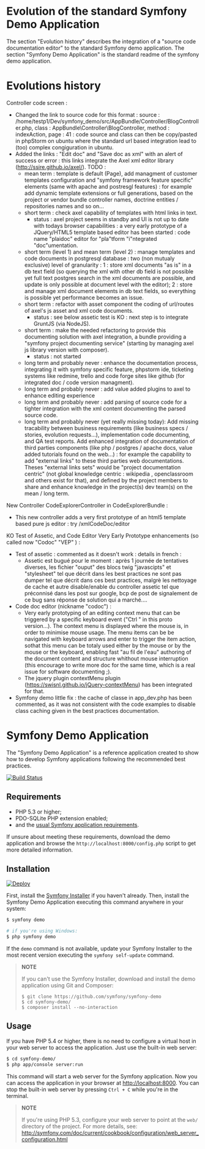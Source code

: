 Evolution of the standard Symfony Demo Application
==================================================

The section "Evolution history" describes the integration of a "source code documentation editor" to the standard Symfony demo application.
The section "Symfony Demo Application" is the standard readme of the symfony demo application.

Evolutions history
==================

Controller code screen :
  - Changed the link to source code for this format :
source : /home/testp1/Dev/symfony_demo/src/AppBundle/Controller/BlogController.php, class : AppBundle\Controller\BlogController, method : indexAction, page : 41 : code source and class can then be copy/pasted in phpStorm on ubuntu where the standard url based integration lead to (too) complex congiguration in ubuntu.
  - Added the links : "Edit doc" and "Save doc as xml" with an alert of success or error : this links integrate the Axel xml editor library (http://ssire.github.io/axel/).
  TODO :
    - mean term : template is default (Page), add managment of customer templates configuration and "symfony framework feature specific" elements (same with apache and postresgl features) : for example add dynamic template extensions or full generations, based on the project or vendor bundle controller names, doctrine entities / repositories names and so on...
    - short term : check axel capability of templates with html links in text.
      - status : axel project seems in standby and UI is not up to date with todays browser capabilities : a very early prototype of a JQuery/HTML5 template based editor has been started : code name "plaidoc" editor for "pla"tform "i"ntegrated "doc"umentation.
    - short term (level 1) and mean term (level 2) : manage templates and code documents in postgresql database : two (non mutualy exclusive) level of granularity : 1 : store xml documents "as is" in a db text field (so querying the xml with other db field is not possible yet full text postgres search in the xml documents are possible, and update is only possible at document level with the editor); 2 : store and manage xml document elements in db text fields, so everything is possible yet performance becomes an issue.
    - short term : refactor with asset component the coding of url/routes of axel's js asset and xml code documents.
      - status : see below assetic test is KO : next step is to integrate GruntJS (via NodeJS).
    - short term : make the needed refactoring to provide this documenting solution with axel integration, a bundle providing a "symfony project documenting service" (starting by managing axel js library version with composer).
      - status : not started
    - long term and probably never : enhance the documentation process, integrating it with symfony specific feature, phpstorm ide, ticketing systems like redmine, trello and code forge sites like github (for integrated doc / code version managment).
    - long term and probably never : add value added plugins to axel to enhance editing experience
    - long term and probably never : add parsing of source code for a tighter integration with the xml content documenting the parsed source code.
    - long term and probably never (yet really missing today): Add missing tracability between business requirements (like business specs / stories, evolution requests...), implementation code documenting, and QA test reports. Add enhanced integration of documentation of third parties components (like php / postgres / apache docs, value added tutorials found on the web...) : for example the capability to add "external links" to these third parties web documentations. Theses "external links sets" would be "project documentation centric" (not global knowledge centric : wikipedia , openclassroom and others exist for that), and defined by the project members to share and enhance knowledge in the project(s) dev team(s) on the mean / long term.

New Controller CodeExplorerController in CodeExplorerBundle :
  - This new controller adds a very first prototype of an html5 template based pure js editor : try /xmlCodeDoc/editor

KO Test of Assetic, and Code Editor Very Early Prototype enhancements (so called now "Codoc" "VEP" )  :
 - Test of assetic : commented as it doesn't work : details in french :
   - Assetic est bugué pour le moment : après 1 journée de tentatives diverses, les fichier "ouput" des blocs twig "javascipts" et "stylesheet" tel que décrit dans les best practices ne sont pas dumper tel que décrit dans ces best practices, malgrè les nettoyage de cache et autre disable/enable du controller assetic tel que préconnisé dans les post sur google, bcp de post de signalement de ce bug sans réponse de solution qui a marché....
 - Code doc editor (nickname "codoc") :
   - Very early prototyping of an editing context menu that can be triggered by a specific keyboard event ("Ctrl <anychar>" in this proto version...).
     The context menu is displayed where the mouse is, in order to minimise mouse usage.
     The menu items can be be navigated with keyboard arrows and enter to trigger the item action, sothat this menu can be totaly used either by the mouse or by the mouse or the keyboard, enabling fast "au fil de l'eau" authoring of the document content and structure whithout mouse interruption (this encourage to write more doc for the same time, which is a real issue for software documenting ;).
   - The jquery plugin contextMenu plugin (https://swisnl.github.io/jQuery-contextMenu) has been integrated for that.
 - Symfony demo little fix : the cache of classe in app_dev.php has been commented, as it was not consistent with the code examples to disable class caching given in the best practices documentation.

Symfony Demo Application
========================

The "Symfony Demo Application" is a reference application created to show how
to develop Symfony applications following the recommended best practices.

[![Build Status](https://travis-ci.org/symfony/symfony-demo.svg?branch=master)](https://travis-ci.org/symfony/symfony-demo)

Requirements
------------

  * PHP 5.3 or higher;
  * PDO-SQLite PHP extension enabled;
  * and the [usual Symfony application requirements](http://symfony.com/doc/current/reference/requirements.html).

If unsure about meeting these requirements, download the demo application and
browse the `http://localhost:8000/config.php` script to get more detailed
information.

Installation
------------

[![Deploy](https://www.herokucdn.com/deploy/button.png)](https://heroku.com/deploy)

First, install the [Symfony Installer](https://github.com/symfony/symfony-installer)
if you haven't already. Then, install the Symfony Demo Application executing
this command anywhere in your system:

```bash
$ symfony demo

# if you're using Windows:
$ php symfony demo
```

If the `demo` command is not available, update your Symfony Installer to the
most recent version executing the `symfony self-update` command.

> **NOTE**
>
> If you can't use the Symfony Installer, download and install the demo
> application using Git and Composer:
>
>     $ git clone https://github.com/symfony/symfony-demo
>     $ cd symfony-demo/
>     $ composer install --no-interaction

Usage
-----

If you have PHP 5.4 or higher, there is no need to configure a virtual host
in your web server to access the application. Just use the built-in web server:

```bash
$ cd symfony-demo/
$ php app/console server:run
```

This command will start a web server for the Symfony application. Now you can
access the application in your browser at <http://localhost:8000>. You can
stop the built-in web server by pressing `Ctrl + C` while you're in the
terminal.

> **NOTE**
>
> If you're using PHP 5.3, configure your web server to point at the `web/`
> directory of the project. For more details, see:
> http://symfony.com/doc/current/cookbook/configuration/web_server_configuration.html
